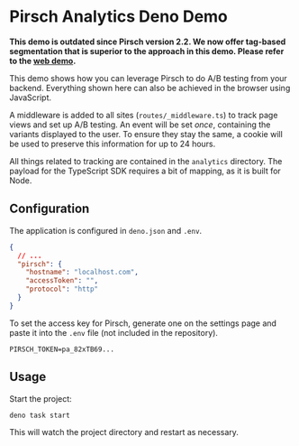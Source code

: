# Pirsch Analytics Deno Demo

**This demo is outdated since Pirsch version 2.2. We now offer tag-based segmentation that is superior to the approach in this demo. Please refer to the [web demo](../web).**

This demo shows how you can leverage Pirsch to do A/B testing from your backend. Everything shown here can also be achieved in the browser using JavaScript.

A middleware is added to all sites (`routes/_middleware.ts`) to track page views and set up A/B testing. An event will be set *once*, containing the variants displayed to the user. To ensure they stay the same, a cookie will be used to preserve this information for up to 24 hours.

All things related to tracking are contained in the `analytics` directory. The payload for the TypeScript SDK requires a bit of mapping, as it is built for Node.

## Configuration

The application is configured in `deno.json` and `.env`.

```json
{
  // ...
  "pirsch": {
    "hostname": "localhost.com",
    "accessToken": "",
    "protocol": "http"
  }
}
```

To set the access key for Pirsch, generate one on the settings page and paste it into the `.env` file (not included in the repository).

```
PIRSCH_TOKEN=pa_82xTB69...
```

## Usage

Start the project:

```
deno task start
```

This will watch the project directory and restart as necessary.
